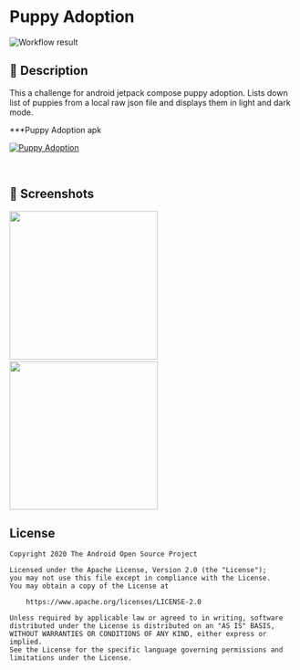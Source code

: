 # Puppy Adoption

<!--- Replace <OWNER> with your Github Username and <REPOSITORY> with the name of your repository. -->
<!--- You can find both of these in the url bar when you open your repository in github. -->
![Workflow result](https://github.com/thulasiram-sarathy/puppy-adoption/workflows/Check/badge.svg)


## :scroll: Description
This a challenge for android jetpack compose puppy adoption. Lists down list of puppies from a local raw json file and displays them in light and dark mode.


***Puppy Adoption apk

[![Puppy Adoption](https://img.shields.io/badge/PUPPY%20ADOPTION-APK-brightgreen?style=for-the-badge&logo=android)](https://github.com/thulasiram-sarathy/puppy-adoption/blob/main/app/release/app-release.apk?raw=true)

<br />


## :camera_flash: Screenshots
<!-- You can add more screenshots here if you like -->
<img src="https://github.com/thulasiram-sarathy/puppy-adoption/blob/main/results/screenshot_1.png" width="260">&emsp;<img src="https://github.com/thulasiram-sarathy/puppy-adoption/blob/main/results/screenshot_2.png" width="260">

## License
```
Copyright 2020 The Android Open Source Project

Licensed under the Apache License, Version 2.0 (the "License");
you may not use this file except in compliance with the License.
You may obtain a copy of the License at

    https://www.apache.org/licenses/LICENSE-2.0

Unless required by applicable law or agreed to in writing, software
distributed under the License is distributed on an "AS IS" BASIS,
WITHOUT WARRANTIES OR CONDITIONS OF ANY KIND, either express or implied.
See the License for the specific language governing permissions and
limitations under the License.
```